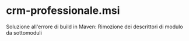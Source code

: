 # crm-professionale.msi
Soluzione all'errore di build in Maven: Rimozione dei descrittori di modulo da sottomoduli
